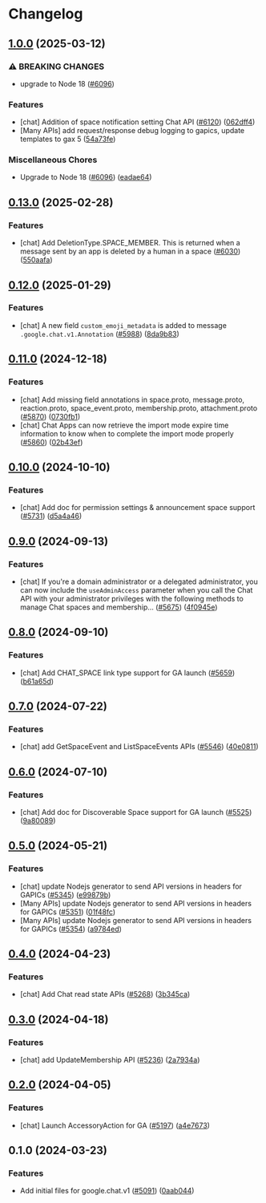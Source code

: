 # Changelog

## [1.0.0](https://github.com/googleapis/google-cloud-node/compare/chat-v0.13.0...chat-v1.0.0) (2025-03-12)


### ⚠ BREAKING CHANGES

* upgrade to Node 18 ([#6096](https://github.com/googleapis/google-cloud-node/issues/6096))

### Features

* [chat] Addition of space notification setting Chat API ([#6120](https://github.com/googleapis/google-cloud-node/issues/6120)) ([062dff4](https://github.com/googleapis/google-cloud-node/commit/062dff45982bfe20c43a4f6298043576ab52b156))
* [Many APIs] add request/response debug logging to gapics, update templates to gax 5  ([54a73fe](https://github.com/googleapis/google-cloud-node/commit/54a73fe74eab0675c006f24d5f1e4574c44d829b))


### Miscellaneous Chores

* Upgrade to Node 18 ([#6096](https://github.com/googleapis/google-cloud-node/issues/6096)) ([eadae64](https://github.com/googleapis/google-cloud-node/commit/eadae64d54e07aa2c65097ea52e65008d4e87436))

## [0.13.0](https://github.com/googleapis/google-cloud-node/compare/chat-v0.12.0...chat-v0.13.0) (2025-02-28)


### Features

* [chat] Add DeletionType.SPACE_MEMBER. This is returned when a message sent by an app is deleted by a human in a space ([#6030](https://github.com/googleapis/google-cloud-node/issues/6030)) ([550aafa](https://github.com/googleapis/google-cloud-node/commit/550aafa7c23eabaf2ecbe5c035294428290f7020))

## [0.12.0](https://github.com/googleapis/google-cloud-node/compare/chat-v0.11.0...chat-v0.12.0) (2025-01-29)


### Features

* [chat] A new field `custom_emoji_metadata` is added to message `.google.chat.v1.Annotation` ([#5988](https://github.com/googleapis/google-cloud-node/issues/5988)) ([8da9b83](https://github.com/googleapis/google-cloud-node/commit/8da9b835776d424f55b9d1c97eb8964224a50ac4))

## [0.11.0](https://github.com/googleapis/google-cloud-node/compare/chat-v0.10.0...chat-v0.11.0) (2024-12-18)


### Features

* [chat] Add missing field annotations in space.proto, message.proto, reaction.proto, space_event.proto, membership.proto, attachment.proto ([#5870](https://github.com/googleapis/google-cloud-node/issues/5870)) ([0730fb1](https://github.com/googleapis/google-cloud-node/commit/0730fb1e6bce2ddb6e0cd0c38424ca03cf740cb5))
* [chat] Chat Apps can now retrieve the import mode expire time information to know when to complete the import mode properly ([#5860](https://github.com/googleapis/google-cloud-node/issues/5860)) ([02b43ef](https://github.com/googleapis/google-cloud-node/commit/02b43ef30f6e45488dfea3bf7b4c15a5641b0755))

## [0.10.0](https://github.com/googleapis/google-cloud-node/compare/chat-v0.9.0...chat-v0.10.0) (2024-10-10)


### Features

* [chat] Add doc for permission settings & announcement space support ([#5731](https://github.com/googleapis/google-cloud-node/issues/5731)) ([d5a4a46](https://github.com/googleapis/google-cloud-node/commit/d5a4a469cfc03b75356e33e9659aa720ff6ee71d))

## [0.9.0](https://github.com/googleapis/google-cloud-node/compare/chat-v0.8.0...chat-v0.9.0) (2024-09-13)


### Features

* [chat] If you're a domain administrator or a delegated administrator, you can now include the `useAdminAccess` parameter when you call the Chat API with your administrator privileges with the following methods to manage Chat spaces and membership... ([#5675](https://github.com/googleapis/google-cloud-node/issues/5675)) ([4f0945e](https://github.com/googleapis/google-cloud-node/commit/4f0945ef49b10c71039eafc00ac7e93dd6a3ddee))

## [0.8.0](https://github.com/googleapis/google-cloud-node/compare/chat-v0.7.0...chat-v0.8.0) (2024-09-10)


### Features

* [chat] Add CHAT_SPACE link type support for GA launch ([#5659](https://github.com/googleapis/google-cloud-node/issues/5659)) ([b61a65d](https://github.com/googleapis/google-cloud-node/commit/b61a65d30dde04c2ff85d233ddbc1c79ff7a5736))

## [0.7.0](https://github.com/googleapis/google-cloud-node/compare/chat-v0.6.0...chat-v0.7.0) (2024-07-22)


### Features

* [chat] add GetSpaceEvent and ListSpaceEvents APIs ([#5546](https://github.com/googleapis/google-cloud-node/issues/5546)) ([40e0811](https://github.com/googleapis/google-cloud-node/commit/40e0811598fbf2c92eee5875b2ab2c3e2be18064))

## [0.6.0](https://github.com/googleapis/google-cloud-node/compare/chat-v0.5.0...chat-v0.6.0) (2024-07-10)


### Features

* [chat] Add doc for Discoverable Space support for GA launch ([#5525](https://github.com/googleapis/google-cloud-node/issues/5525)) ([9a80089](https://github.com/googleapis/google-cloud-node/commit/9a80089d974280420e269f24aba563f4adceb4c3))

## [0.5.0](https://github.com/googleapis/google-cloud-node/compare/chat-v0.4.0...chat-v0.5.0) (2024-05-21)


### Features

* [chat] update Nodejs generator to send API versions in headers for GAPICs ([#5345](https://github.com/googleapis/google-cloud-node/issues/5345)) ([e99879b](https://github.com/googleapis/google-cloud-node/commit/e99879b86eef7eb62f828fe4c3061a2077d714cc))
* [Many APIs] update Nodejs generator to send API versions in headers for GAPICs ([#5351](https://github.com/googleapis/google-cloud-node/issues/5351)) ([01f48fc](https://github.com/googleapis/google-cloud-node/commit/01f48fce63ec4ddf801d59ee2b8c0db9f6fb8372))
* [Many APIs] update Nodejs generator to send API versions in headers for GAPICs ([#5354](https://github.com/googleapis/google-cloud-node/issues/5354)) ([a9784ed](https://github.com/googleapis/google-cloud-node/commit/a9784ed3db6ee96d171762308bbbcd57390b6866))

## [0.4.0](https://github.com/googleapis/google-cloud-node/compare/chat-v0.3.0...chat-v0.4.0) (2024-04-23)


### Features

* [chat] Add Chat read state APIs ([#5268](https://github.com/googleapis/google-cloud-node/issues/5268)) ([3b345ca](https://github.com/googleapis/google-cloud-node/commit/3b345ca4dc99ee0e41be86eea4d3c1e8d07ac924))

## [0.3.0](https://github.com/googleapis/google-cloud-node/compare/chat-v0.2.0...chat-v0.3.0) (2024-04-18)


### Features

* [chat] add UpdateMembership API ([#5236](https://github.com/googleapis/google-cloud-node/issues/5236)) ([2a7934a](https://github.com/googleapis/google-cloud-node/commit/2a7934ab95ed017fd7ae84c96bc5dfcce501ab51))

## [0.2.0](https://github.com/googleapis/google-cloud-node/compare/chat-v0.1.0...chat-v0.2.0) (2024-04-05)


### Features

* [chat] Launch AccessoryAction for GA ([#5197](https://github.com/googleapis/google-cloud-node/issues/5197)) ([a4e7673](https://github.com/googleapis/google-cloud-node/commit/a4e7673543b979083c46ddfe4938c4170594ec4a))

## 0.1.0 (2024-03-23)


### Features

* Add initial files for google.chat.v1 ([#5091](https://github.com/googleapis/google-cloud-node/issues/5091)) ([0aab044](https://github.com/googleapis/google-cloud-node/commit/0aab0441677cb4cc037c2adc08b10f3556e9f459))
